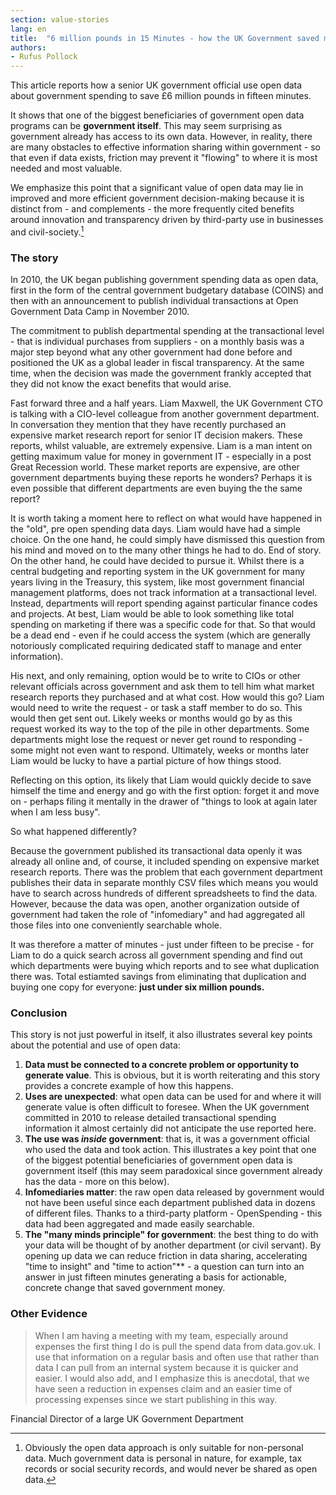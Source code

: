 ```yaml
---
section: value-stories
lang: en
title:  "6 million pounds in 15 Minutes - how the UK Government saved money with open data"
authors:
- Rufus Pollock
---
```


This article reports how a senior UK government official use open data about government spending to save £6 million pounds in fifteen minutes.

It shows that one of the biggest beneficiaries of government open data programs can be **government itself**. This may seem surprising as government already has access to its own data. However, in reality,  there are many obstacles to effective information sharing within government - so that even if data exists, friction may prevent it "flowing" to where it is most needed and most valuable.

We emphasize this point that a significant value of open data may lie in improved and more efficient government decision-making because it is distinct from - and complements - the more frequently cited benefits around innovation and transparency driven by third-party use in businesses and civil-society.[^fn]

[^fn]: Obviously the open data approach is only suitable for non-personal data. Much government data is personal in nature, for example, tax records or social security records, and would never be shared as open data.
### The story

In 2010, the UK began publishing government spending data as open data, first in the form of the central government budgetary database (COINS) and then with an announcement to publish individual transactions at Open Government Data Camp in November 2010.

The commitment to publish departmental spending at the transactional level - that is individual purchases from suppliers - on a monthly basis was a major step beyond what any other government had done before and positioned the UK as a global leader in fiscal transparency. At the same time, when the decision was made the government frankly accepted that they did not know the exact benefits that would arise.

Fast forward three and a half years. Liam Maxwell, the UK Government CTO is talking with a CIO-level colleague from another government department. In conversation they mention that they have recently purchased an expensive market research report for senior IT decision makers. These reports, whilst valuable, are extremely expensive. Liam is a man intent on getting maximum value for money in government IT - especially in a post Great Recession world. These market reports are expensive, are other government departments buying these reports he wonders? Perhaps it is even possible that different departments are even buying the the same report?

It is worth taking a moment here to reflect on what would have happened in the "old", pre open spending data days. Liam would have had a simple choice. On the one hand, he could simply have dismissed this question from his mind and moved on to the many other things he had to do. End of story. On the other hand, he could have decided to pursue it. Whilst there is a central budgeting and reporting system in the UK government for many years living in the Treasury, this system, like most government financial management platforms, does not track information at a transactional level. Instead, departments will report spending against particular finance codes and projects. At best, Liam would be able to look something like total spending on marketing if there was a specific code for that. So that would be a dead end - even if he could access the system (which are generally notoriously complicated requiring dedicated staff to manage and enter information).

His next, and only remaining, option would be to write to CIOs or other relevant officials across government and ask them to tell him what market research reports they purchased and at what cost. How would this go? Liam would need to write the request - or task a staff member to do so. This would then get sent out. Likely weeks or months would go by as this request worked its way to the top of the pile in other departments. Some departments might lose the request or never get round to responding - some might not even want to respond. Ultimately, weeks or months later Liam would be lucky to have a partial picture of how things stood.

Reflecting on this option, its likely that Liam would quickly decide to save himself the time and energy and go with the first option: forget it and move on - perhaps filing it mentally in the drawer of "things to look at again later when I am less busy".

So what happened differently?

Because the government published its transactional data openly it was already all online and, of course, it included spending on expensive market research reports. There was the problem that each government department publishes their data in separate monthly CSV files which means you would have to search across hundreds of different spreadsheets to find the data. However, because the data was open, another organization outside of government had taken the role of "infomediary" and had aggregated all those files into one conveniently searchable whole.

It was therefore a matter of minutes - just under fifteen to be precise - for Liam to do a quick search across all government spending and find out which departments were buying which reports and to see what duplication there was. Total estiamted savings from eliminating that duplication and buying one copy for everyone: **just under six million pounds.**


### Conclusion

This story is not just powerful in itself, it also illustrates several key points about the potential and use of open data:

1. **Data must be connected to a concrete problem or opportunity to generate value**. This is obvious, but it is worth reiterating and this story provides a concrete example of how this happens.
2. **Uses are unexpected**: what open data can be used for and where it will generate value is often difficult to foresee. When the UK government committed in 2010 to release detailed transactional spending information it almost certainly did not anticipate the use reported here.
3. **The use was *inside* government**: that is, it was a government official who used the data and took action. This illustrates a key point that one of the biggest potential beneficiaries of government open data is government itself (this may seem paradoxical since government already has the data - more on this below).
4. **Infomediaries matter**: the raw open data released by government would not have been useful since each department published data in dozens of different files. Thanks to a third-party platform - OpenSpending - this data had been aggregated and made easily searchable.
5. **The "many minds principle" for government**: the best thing to do with your data will be thought of by another department (or civil servant). By opening up data we can reduce friction in data sharing, accelerating "time to insight" and "time to action"** - a  question can  turn into an answer in just fifteen minutes generating a basis for actionable, concrete change that saved government money.


### Other Evidence 

> When I am having a meeting with my team, especially around expenses the first thing I do is pull the spend data from data.gov.uk. I use that information on a regular basis and often use that rather than data I can pull from an internal system because it is quicker and easier. I would also add, and I emphasize this is anecdotal, that we have seen a reduction in expenses claim and an easier time of processing expenses since we start publishing in this way.

Financial Director of a large UK Government Department
